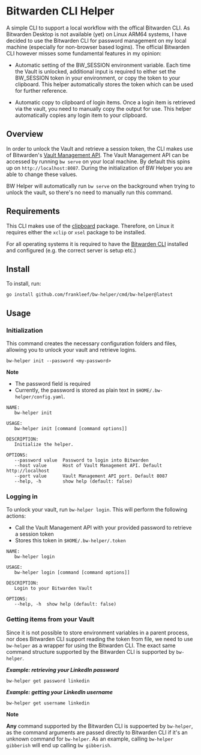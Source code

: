 # Bitwarden CLI Helper

A simple CLI to support a local workflow with the offical Bitwarden CLI. As Bitwarden Desktop is not available (yet) on Linux ARM64 systems, I have decided to use the Bitwarden CLI for password management on my local machine (especially for non-browser based logins). The official Bitwarden CLI however misses some fundamental features in my opinion:

* Automatic setting of the BW_SESSION environment variable. Each time the Vault is unlocked, additional input is required to either set the BW_SESSION token in your environment, or copy the token to your clipboard. This helper automatically stores the token which can be used for further reference.

* Automatic copy to clipboard of login items. Once a login item is retrieved via the vault, you need to manually copy the output for use. This helper automatically copies any login item to your clipboard.

## Overview

In order to unlock the Vault and retrieve a session token, the CLI makes use of Bitwarden's [Vault Management API](https://bitwarden.com/help/vault-management-api/). The Vault Management API can be accessed by running `bw serve` on your local machine. By default this spins up on `http://localhost:8087`. During the initialization of BW Helper you are able to change these values.

BW Helper will automatically run `bw serve` on the background when trying to unlock the vault, so there's no need to manually run this command.

## Requirements

This CLI makes use of the [clipboard](https://github.com/atotto/clipboard) package. Therefore, on Linux it requires either the `xclip` or `xsel` package to be installed.

For all operating systems it is required to have the [Bitwarden CLI](https://bitwarden.com/help/cli/) installed and configured (e.g. the correct server is setup etc.)

## Install

To install, run:

`go install github.com/frankleef/bw-helper/cmd/bw-helper@latest`

## Usage

### Initialization

This command creates the necessary configuration folders and files, allowing you to unlock your vault and retrieve logins.

`bw-helper init --password <my-password>`

**Note**
* The password field is required
* Currently, the password is stored as plain text in `$HOME/.bw-helper/config.yaml`.

```
NAME:
   bw-helper init

USAGE:
   bw-helper init [command [command options]] 

DESCRIPTION:
   Initialize the helper.

OPTIONS:
   --password value  Password to login into Bitwarden
   --host value      Host of Vault Management API. Default http://localhost
   --port value      Vault Management API port. Default 8087
   --help, -h        show help (default: false)
```

### Logging in

To unlock your vault, run `bw-helper login`. This will perform the following actions:

* Call the Vault Management API with your provided password to retrieve a session token
* Stores this token in `$HOME/.bw-helper/.token`

```
NAME:
   bw-helper login

USAGE:
   bw-helper login [command [command options]] 

DESCRIPTION:
   Login to your Bitwarden Vault

OPTIONS:
   --help, -h  show help (default: false)

```

### Getting items from your Vault

Since it is not possible to store environment variables in a parent process, nor does Bitwarden CLI support reading the token from file, we need to use `bw-helper` as a wrapper for using the Bitwarden CLI. The exact same command structure supported by the Bitwarden CLI is supported by `bw-helper`.

***Example: retrieving your LinkedIn password***

`bw-helper get password linkedin`

***Example: getting your LinkedIn username***

`bw-helper get username linkedin`

**Note**

**Any** command supported by the Bitwarden CLI is suppoerted by `bw-helper`, as the command arguments are passed directly to Bitwarden CLI if it's an unknown command for `bw-helper`. As an example, calling `bw-helper gibberish` will end up calling `bw gibberish`.